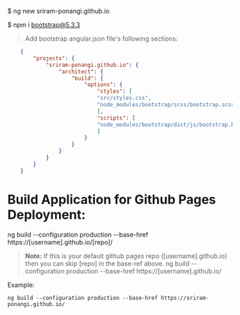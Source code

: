 

$ ng new sriram-ponangi.github.io

$ npm i bootstrap@5.3.3
> Add bootstrap angular.json file's following sections:
```JSON
    {
        "projects": {
            "sriram-ponangi.github.io": {
                "architect": {
                    "build": {
                        "options": {
                            "styles": [
                            "src/styles.css",
                            "node_modules/bootstrap/scss/bootstrap.scss"
                            ],
                            "scripts": [
                            "node_modules/bootstrap/dist/js/bootstrap.bundle.min.js"
                            ]
                        }
                    }
                }
            }
        }
    }
```

# Build Application for Github Pages Deployment:
ng build --configuration production --base-href https://[username].github.io/[repo]/

> **Note:** If this is your default github pages repo ([username].github.io) then you can skip [repo] in the base-ref above.
ng build --configuration production --base-href https://[username].github.io/

Example:
```shell
ng build --configuration production --base-href https://sriram-ponangi.github.io/
```